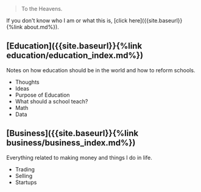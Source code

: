 > To the Heavens.

If you don't know who I am or what this is, [click here]({{site.baseurl}}{%link about.md%}).

## [Education]({{site.baseurl}}{%link education/education_index.md%})

Notes on how education should be in the world and how to reform schools.

- Thoughts
- Ideas
- Purpose of Education
- What should a school teach?
- Math
- Data

## [Business]({{site.baseurl}}{%link business/business_index.md%})

Everything related to making money and things I do in life.

- Trading
- Selling
- Startups
